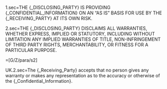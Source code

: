 1.sec=<span style="text-transform: uppercase">The {_Disclosing_Party} is providing {_Confidential_Information} on an “as is” basis for use by the {_Receiving_Party} at its own risk.</span>

2.sec=<span style="text-transform: uppercase">The {_Disclosing_Party} disclaims all warranties, whether express, implied or statutory, including without limitation any implied warranties of title, non-infringement of third party rights, merchantability, or fitness for a particular purpose.</span>


=[G/Z/para/s2]

UK.2.sec=The {_Receiving_Party} accepts that no person gives any warranty or makes any representation as to the accuracy or otherwise of the {_Confidential_Information}. 
